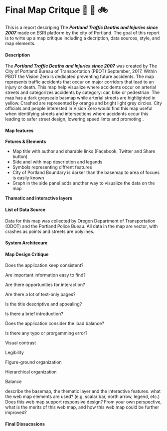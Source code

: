 # Final Map Critque :walking: :car: :bike:
This is a report descriping The ***Portland Traffic Deaths and Injuries since 2007*** made on ESRI platform by the city of Portland. The goal of this report is to wirte up a map critique including a decription, data sources, style, and map elements.

#### Description
The ***Portland Traffic Deaths and Injuries since 2007*** was created by The City of Portland Bureau of Transportation (PBOT) September, 2017. Within PBOT the Vision Zero is dedicated preventing future accidents. The map represents traffic accidents that occur on major corridors that lead to an injury or death. This map help visualize where accidents occur on arterial streets and categorizes accidents by category: car, bike or pedestrian. The map has a dark greyscale basmap while arterial streets are highlighted in yellow. Crashed are represented by orange and bright light grey circles. City officials and people interested in Vision Zero would find this map useful when identifying streets and intersections where accidents occur this leading to safer street design, lowering speed limts and promoting . 

#### Map features
**Fetures & Elements**
* Map title with author and sharable links (Facebook, Twitter and Share button)
* Side anel with map description and legands
* Symbols representing diffrent features
* City of Portland Boundary is darker than the basemap to area of focues is easily known
* Graph in the side panel adds another way to visualize the data on the map

**Thamatic and interactive layers**

#### List of Data Source
Data for this map was collected by Oregon Department of Transportation (ODOT) and the Portland Police Bueau. All data in the map are vector, with crashes as points and streets are polylines.

#### System Architecure

#### Map Design Critique

Does the application keep consistent?

Are important information easy to find?

Are there opportunities for interaction?

Are there a lot of text-only pages?

Is the title descriptive and appealing?

Is there a brief introduction?

Does the application consider the load balance?

Is there any typo or prorgamming error?

Visual contrast

Legibility

Figure-ground organization

Hierarchical organization

Balance

describe the basemap, the thematic layer and the interactive features.
what the web map elements are used? (e.g, scalar bar, north arrow, legend, etc.)
Does this web map support responsive design?
From your own perspective, what is the merits of this web map, and how this web map could be further improved?

#### Final Dissucssions

